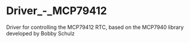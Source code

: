 # Driver_-_MCP79412
Driver for controlling the MCP79412 RTC, based on the MCP7940 library developed by Bobby Schulz

